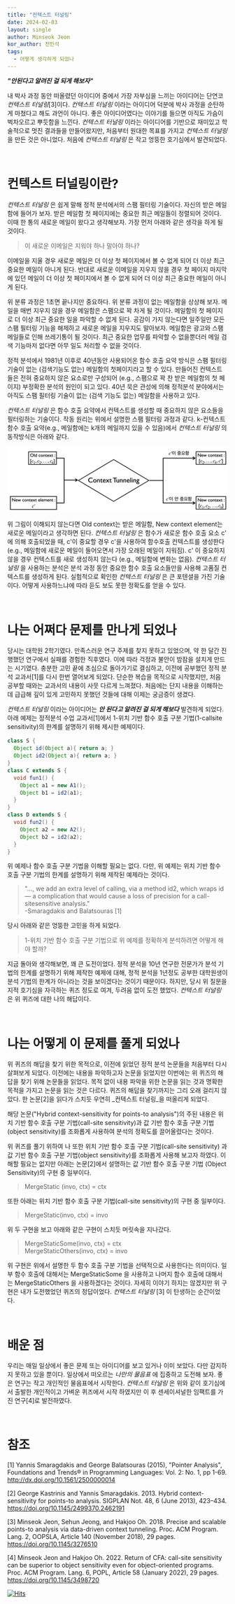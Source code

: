 ```yaml
---
title: "컨텍스트 터널링"
date: 2024-02-03
layout: single
author: Minseok Jeon
kor_author: 전민석
tags:
  - 어떻게 생각하게 되었나 
---
```


***"안된다고 알려진 걸 되게 해보자"***




내 박사 과정 동안 떠올렸던 아이디어 중에서 가장 자부심을 느끼는 아이디어는 단연코 _컨텍스트 터널링_[3]이다. _컨텍스트 터널링_ 이라는 아이디어 덕분에 박사 과정을 순탄하게 마쳤다고 해도 과언이 아니다. 좋은 아이디어였다는 이야기를 들으면 아직도 가슴이 벅차오르고 뿌듯함을 느낀다. _컨텍스트 터널링_ 이라는 아이디어를 기반으로 재미있고 학술적으로 멋진 결과들을 만들어왔지만, 처음부터 원대한 목표를 가지고 _컨텍스트 터널링_ 을 만든 것은 아니었다. 처음에 _컨텍스트 터널링_ 은 작고 엉뚱한 호기심에서 발견되었다.

<br>

# 컨텍스트 터널링이란?

_컨텍스트 터널링_ 은 쉽게 말해 정적 분석에서의 스팸 필터링 기술이다. 
자신의 받은 메일함에 들어가 보자.
받은 메일함 첫 페이지에는 중요한 최근 메일들이 정렬되어 것이다.
이때 한 통의 새로운 메일이 왔다고 생각해보자.
가장 먼저 아래와 같은 생각을 하게 될 것이다.

> 이 새로운 이메일은 지워야 하나 말아야 하나?

이메일을 지울 경우 새로운 메일은 더 이상 첫 페이지에서 볼 수 없게 되어 더 이상 최근 중요한 메일이 아니게 된다.
반대로 새로운 이메일을 지우지 않을 경우 첫 페이지 마지막에 있던 메일이 더 이상 첫 페이지에서 볼 수 없게 되어 더 이상 최근 중요한 메일이 아니게 된다.


위 분류 과정은 1초면 끝나지만 중요하다.
위 분류 과정이 없는 메일함을 상상해 보자. 
메일을 매번 지우지 않을 경우 메일함은 스팸으로 꽉 차게 될 것이다. 
메일함의 첫 페이지로 더 이상 최근 중요한 일을 파악할 수 없게 된다.
공감이 가지 않는다면 일주일만 모든 스팸 필터링 기능을 해제하고 새로운 메일을 지우지도 말아보자.
메일함은 광고와 스팸 메일들로 인해 쓰레기통이 될 것이다. 
최근 중요한 업무를 파악할 수 없을뿐더러 메일 검색 기능마저 없다면 아무 일도 처리할 수 없을 것이다.


정적 분석에서 1981년 이후로 40년동안 사용되어온 함수 호출 요약 방식은 스팸 필터링 기술이 없는 (검색기능도 없는) 메일함의 첫페이지라고 할 수 있다.
만들어진 컨텍스트들은 전혀 중요하지 않은 요소로만 구성되어 (e.g., 스팸으로 꽉 찬 받은 메일함의 첫 페이지) 부정확한 분석의 원인이 되고 있다.
40년 묵은 관성에 의해 정적분석 분야에서는 아직도 스팸 필터링 기술이 없는 (검색 기능도 없는) 메일함을 사용하고 있다.



_컨텍스트 터널링_ 은 함수 호출 요약에서 컨텍스트를 생성할 때 중요하지 않은 요소들을 필터링하는 기술이다.
작동 원리는 위에서 설명한 스팸 필터링 과정과 같다.
k-컨텍스트 함수 호출 요약(e.g., 메일함에는 k개의 메일까지 있을 수 있음)에서 _컨텍스트 터널링_ 의 동작방식은 아래와 같다.


![](/images/Tunneling.png)

위 그림이 이해되지 않는다면 Old context는 받은 메일함, New context element는 새로운 메일이라고 생각하면 된다. 
_컨텍스트 터널링_ 은 함수가 새로운 함수 호출 요소 c' 에 의해 호출되었을 때, c'이 중요할 경우 c'을 사용하여 함수호출 컨텍스트를 생성한다 (e.g., 메일함에 새로운 메일이 들어오면서 가장 오래된 메일이 지워짐). 
c' 이 중요하지 않을 경우 컨텍스트를 새로 생성하지 않는다 (e.g., 메일함에 변화는 없음). 
_컨텍스트 터널링_ 을 사용하는 분석은 분석 과정 동안 중요한 함수 호출 요소들만을 사용해 고품질 컨텍스트를 생성하게 된다.
실험적으로 확인한 _컨텍스트 터널링_ 은 큰 포텐셜을 가진 기술이다. 어떻게 사용하느냐에 따라 듣도 보도 못한 정확도를 얻을 수 있다.

<br>

# 나는 어쩌다 문제를 만나게 되었나

당시는 대학원 2학기였다. 만족스러운 연구 주제를 찾지 못하고 있었으며, 약 한 달간 진행했던 연구에서 실패를 경험한 직후였다. 이에 따라 걱정과 불안이 밤잠을 설치게 만드는 시기였다. 충분한 고민 끝에 초심으로 돌아가기로 결심하고, 이전에 공부했던 정적 분석 교과서[1]를 다시 한번 열어보게 되었다. 단순한 복습을 목적으로 시작했지만, 처음 공부할 때와는 교과서의 내용이 사뭇 다르게 느껴졌다. 처음에는 단지 내용을 이해하는 데 급급해 깊이 있게 고민하지 못했던 것들에 대해 이제는 궁금증이 생겼다.

_컨텍스트 터널링_ 이라는 아이디어는 ***안 된다고 알려진 걸 되게 해보다*** 발견하게 되었다. 아래 예제는 정적분석 수업 교과서[1]에서 1-위치 기반 함수 호출 구분 기법(1-callsite sensitivity)의 한계를 설명하기 위해 제시한 예제이다.

```java
class S {
  Object id(Object a){ return a; }
  Object id2(Object a){ return a; }
}
class C extends S {
  void fun1() { 
    Object a1 = new A1(); 
    Object b1 = id2(a1);
  }
}
class D extends S {
  void fun2() {
    Object a2 = new A2();
    Object b2 = id2(a2);
  }
}
```



위 예제나 함수 호출 구분 기법을 이해할 필요는 없다. 다만, 위 예제는 위치 기반 함수 호출 구분 기법의 한계를 설명하기 위해 제작된 예제라는 것이다.

> "..., we add an extra level of calling, via a method id2, which wraps id— a complication that would cause a loss of precision for a call-sitesensitive analysis." <br>
> -Smaragdakis and Balatsouras [1]

당시 아래와 같은 엉뚱한 고민을 하게 되었다.

> 1-위치 기반 함수 호출 구분 기법으로 위 예제를 정확하게 분석하려면 어떻게 해야 할까?

지금 돌아와 생각해보면, 꽤 큰 도전이었다. 정적 분석을 10년 연구한 전문가가 분석 기법의 한계를 설명하기 위해 제작한 예제에 대해, 정적 분석을 1년정도 공부한 대학원생이 분석 기법의 한계가 아니라는 것을 보이겠다는 것이기 때문이다. 하지만, 당시 위 질문을 지적 호기심을 자극하는 퀴즈 정도로 여겨, 두려움 없이 도전 했었다. _컨텍스트 터널링_ 은 위 퀴즈에 대한 나의 해답이다.


<br>

# 나는 어떻게 이 문제를 풀게 되었나 

위 퀴즈의 해답을 찾기 위한 목적으로, 이전에 읽었던 정적 분석 논문들을 처음부터 다시 살펴보게 되었다. 이전에는 내용을 파악하고자 논문을 읽었지만 이번에는 위 퀴즈의 해답을 찾기 위해 논문들을 읽었다. 목적 없이 내용 파악을 위한 논문을 읽는 것과 명확한 목적을 가지고 논문을 읽는 것은 다르다. 퀴즈의 해답을 찾기까지는 그리 오래 걸리지 않았다. 한 논문[2]을 읽다가 스치듯 우연히 _컨텍스트 터널링_을 떠올리게 되었다.

해당 논문("Hybrid context-sensitivity for points-to analysis")의 주된 내용은 위치 기반 함수 호출 구분 기법(call-site sensitivity)과 값 기반 함수 호출 구분 기법 (object sensitivity)를 조화롭게 사용하여 분석의 정확도를 끌어올렸다는 것이다. 
<!--위치 기반 함수 호출 구분 기법(call-site sensitivity)은 함수가 호출된 위치(call-site)를 컨텍스트로 사용하는 기법이고 값 기반 함수 호출 구분 기법은 함수가 호출될 때 사용한 값(object)를 컨텍스트로 사용하는기법이다.--> 
위 퀴즈를 풀기 위하여 나 또한 위치 기반 함수 호출 구분 기법(call-site sensitivity) 과 값 기반 함수 호출 구분 기법(object sensitivity)를 조화롭게 사용해 보고자 하였다. 이해할 필요는 없지만 아래는 논문[2]에서 설명하는 값 기반 함수 호출 구분 기법 (Object Sensitivity)의 구현 중 일부이다. 

> MergeStatic (invo, ctx) = ctx

또한 아래는 위치 기반 함수 호출 구분 기법(call-site sensitivity)의 구현 중 일부이다.

> MergeStatic(invo, ctx) = invo

위 두 구현을 보고 아래와 같은 구현이 스치듯 머릿속을 지나갔다.

>MergeStaticSome(invo, ctx) = ctx <br>
>MergeStaticOthers(invo, ctx) = invo

위 구현은 위에서 설명한 두 함수 호출 구분 기법을 선택적으로 사용한다는 의미이다. 일부 함수 호출에 대해서는 MergeStaticSome 을 사용하고 나머지 함수 호출에 대해서는 MergeStaticOthers 을 사용하겠다는 것이다. 자세히 이야기 하지는 않겠지만 위 구현은 내가 도전했었던 퀴즈의 정답이었다. _컨텍스트 터널링_ [3] 이 탄생하는 순간이었다.

<br>

# 배운 점 

우리는 매일 일상에서 좋은 문제 또는 아이디어를 보고 있거나 이미 보았다. 다만 감지하지 못하고 있을 뿐이다. 일상에서 떠오르는 _나만의 물음표_ 에 집중하고 도전해 보자. 좋은 연구는 작고 개인적인 물음표에서 시작한다. _컨텍스트 터널링_ 은 위와 같이 호기심에서 출발한 개인적이고 가벼운 퀴즈에서 시작 하였지만 이 후 센세이셔널한 임팩트를 가진 연구[4]로 발전하였다.

<br>



# 참조

  

[1] Yannis Smaragdakis and George Balatsouras (2015), "Pointer Analysis", Foundations and Trends® in Programming Languages: Vol. 2: No. 1, pp 1-69. http://dx.doi.org/10.1561/2500000014

  

[2] George Kastrinis and Yannis Smaragdakis. 2013. Hybrid context-sensitivity for points-to analysis. SIGPLAN Not. 48, 6 (June 2013), 423–434. https://doi.org/10.1145/2499370.2462191

  

[3] Minseok Jeon, Sehun Jeong, and Hakjoo Oh. 2018. Precise and scalable points-to analysis via data-driven context tunneling. Proc. ACM Program. Lang. 2, OOPSLA, Article 140 (November 2018), 29 pages. https://doi.org/10.1145/3276510

  

[4] Minseok Jeon and Hakjoo Oh. 2022. Return of CFA: call-site sensitivity can be superior to object sensitivity even for object-oriented programs. Proc. ACM Program. Lang. 6, POPL, Article 58 (January 2022), 29 pages. https://doi.org/10.1145/3498720

[![Hits](https://hits.seeyoufarm.com/api/count/incr/badge.svg?url=https%3A%2F%2Fminseokjgit.github.io%2Fep1%2F&count_bg=%233D59C8&title_bg=%23555555&icon=&icon_color=%23E7E7E7&title=hits&edge_flat=false)](https://hits.seeyoufarm.com)